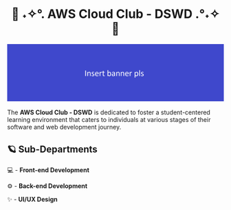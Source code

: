 <h1 align='center'>👾 ˖✧°. AWS Cloud Club - DSWD .°˖✧ 🌌</h1>

![Banner](profile/banner.png)

The **AWS Cloud Club - DSWD** is dedicated to foster a student-centered learning environment that caters to individuals at various stages of their software and web development journey.

## 🪐 Sub-Departments

💻 - **Front-end Development**

⚙️ - **Back-end Development**

✨ - **UI/UX Design**